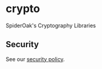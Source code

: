 # crypto
SpiderOak's Cryptography Libraries

## Security

See our [security policy](https://github.com/aranya-project/crypto/security/policy).
